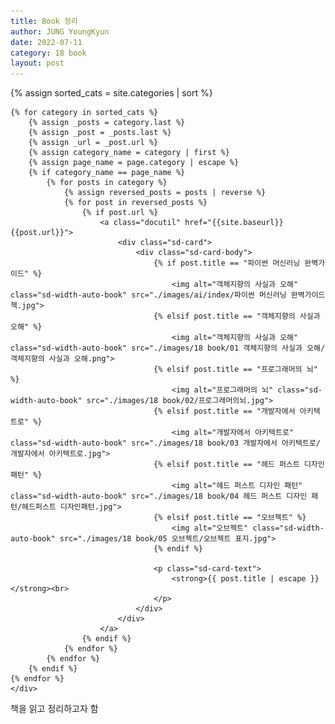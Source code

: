 ```yaml
---
title: Book 정리
author: JUNG YoungKyun
date: 2022-07-11
category: 18 book
layout: post
---
```


<div class="sd-container-fluid ">
    <div class="docutils">
    {% assign sorted_cats = site.categories | sort %}

    {% for category in sorted_cats %}
        {% assign _posts = category.last %}
        {% assign _post = _posts.last %}
        {% assign _url = _post.url %}
        {% assign category_name = category | first %}
        {% assign page_name = page.category | escape %}
        {% if category_name == page_name %}
            {% for posts in category %}
                {% assign reversed_posts = posts | reverse %}
                {% for post in reversed_posts %}
                    {% if post.url %}
                        <a class="docutil" href="{{site.baseurl}}{{post.url}}">
                            <div class="sd-card">
                                <div class="sd-card-body">
                                    {% if post.title == "파이썬 머신러닝 완벽가이드" %}
                                        <img alt="객체지향의 사실과 오해" class="sd-width-auto-book" src="./images/ai/index/파이썬 머신러닝 완벽가이드 책.jpg">
                                    {% elsif post.title == "객체지향의 사실과 오해" %}
                                        <img alt="객체지향의 사실과 오해" class="sd-width-auto-book" src="./images/18 book/01 객체지향의 사실과 오해/객체지향의 사실과 오해.png">
                                    {% elsif post.title == "프로그래머의 뇌" %}
                                        <img alt="프로그래머의 뇌" class="sd-width-auto-book" src="./images/18 book/02/프로그래머의뇌.jpg">
                                    {% elsif post.title == "개발자에서 아키텍트로" %}
                                        <img alt="개발자에서 아키텍트로" class="sd-width-auto-book" src="./images/18 book/03 개발자에서 아키텍트로/개발자에서 아키텍트로.jpg">
                                    {% elsif post.title == "헤드 퍼스트 디자인 패턴" %}
                                        <img alt="헤드 퍼스트 디자인 패턴" class="sd-width-auto-book" src="./images/18 book/04 헤드 퍼스트 디자인 패턴/헤드퍼스트 디자인패턴.jpg">
                                    {% elsif post.title == "오브젝트" %}
                                        <img alt="오브젝트" class="sd-width-auto-book" src="./images/18 book/05 오브젝트/오브젝트 표지.jpg">
                                    {% endif %}
                                    
                                    <p class="sd-card-text">
                                        <strong>{{ post.title | escape }}</strong><br>
                                    </p>
                                </div>
                            </div>
                        </a>
                    {% endif %}
                {% endfor %}
            {% endfor %}
        {% endif %}
    {% endfor %}
    </div>
</div>

책을 읽고 정리하고자 함